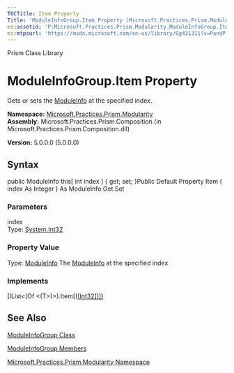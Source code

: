 ```yaml
---
TOCTitle: Item Property
Title: 'ModuleInfoGroup.Item Property (Microsoft.Practices.Prism.Modularity)'
ms:assetid: 'P:Microsoft.Practices.Prism.Modularity.ModuleInfoGroup.Item(System.Int32)'
ms:mtpsurl: 'https://msdn.microsoft.com/en-us/library/Gg431311(v=PandP.50)'
---
```


Prism Class Library

ModuleInfoGroup.Item Property
=================================

Gets or sets the [ModuleInfo](https://msdn.microsoft.com/library/microsoft.practices.prism.modularity.moduleinfo) at the specified index.

**Namespace:** [Microsoft.Practices.Prism.Modularity](https://msdn.microsoft.com/library/microsoft.practices.prism.modularity)
**Assembly:** Microsoft.Practices.Prism.Composition (in Microsoft.Practices.Prism.Composition.dll)

**Version:** 5.0.0.0 (5.0.0.0)

## Syntax


public ModuleInfo this[ int index \] { get; set; }Public Default Property Item ( index As Integer ) As ModuleInfo Get Set

### Parameters

index  
Type: [System.Int32](http://msdn.microsoft.com/en-us/library/td2s409d)

### Property Value

Type: [ModuleInfo](https://msdn.microsoft.com/library/microsoft.practices.prism.modularity.moduleinfo)
The [ModuleInfo](https://msdn.microsoft.com/library/microsoft.practices.prism.modularity.moduleinfo) at the specified index
### Implements

[IList&lt;(Of &lt;(T&gt;)&gt;).Item[([(Int32\])\])](http://msdn.microsoft.com/en-us/library/ewthkb10)

See Also
--------


[ModuleInfoGroup Class](https://msdn.microsoft.com/library/microsoft.practices.prism.modularity.moduleinfogroup)

[ModuleInfoGroup Members](https://msdn.microsoft.com/allmembers.t:microsoft.practices.prism.modularity.moduleinfogroup)

[Microsoft.Practices.Prism.Modularity Namespace](https://msdn.microsoft.com/library/microsoft.practices.prism.modularity)
